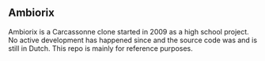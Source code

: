 Ambiorix
--------

Ambiorix is a Carcassonne clone started in 2009 as a high school project. No active development has happened since and the source code was and is still in Dutch. This repo is mainly for reference purposes.
